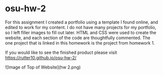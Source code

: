 # osu-hw-2
For this assignment I created a portfolio using a template I found online, and edited to work for my content. I do not have many projects for my portfolio, so I left filler images to fill out later. HTML and CSS were used to create the website, and each section of the code are thoughtfully commented. The one project that is linked in this homework is the project from homework 1.

If you would like to see the finished product please visit https://rutter10.github.io/osu-hw-2/

![Image of Top of Website](hw 2.png)

































